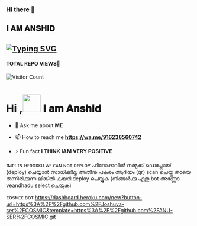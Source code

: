 ### Hi there 👋

<!--
**ANUSER1/ANUSER1** is a ✨ _special_ ✨ repository because its `README.md` (this file) appears on your GitHub profile.

Here are some ideas to get you started:

- 🔭 I’m currently working on ...
- 🌱 I’m currently learning ...
- 👯 I’m looking to collaborate on ...
- 🤔 I’m looking for help with ...
- 💬 Ask me about ...
- 📫 How to reach me: ...
- 😄 Pronouns: ...
- ⚡ Fun fact: ...
-->

## 𝐈 𝐀𝐌 𝐀𝐍𝐒𝐇𝐈𝐃

## [![Typing SVG](https://readme-typing-svg.herokuapp.com?font=Lemon+milk&color=F7000&lines=𝐖𝐄𝐋𝐂𝐎𝐌𝐄+𝐓𝐎+𝐀𝐍𝐔𝐒𝐄𝐑+𝐆𝐈𝐓𝐇𝐔𝐁+𝐓𝐇𝐈𝐒+𝐑𝐄𝐏𝐎;+𝐂𝐑𝐄𝐀𝐓𝐄𝐃+𝐁𝐘+𝐀𝐍𝐒𝐇𝐈𝐃)](https://git.io/typing-svg)
#### TOTAL REPO VIEWS📍
![Visitor Count](https://profile-counter.glitch.me/ANUSER1/count.svg)




# Hi ,<a href="Hey"><img src="https://raw.githubusercontent.com/TOXIC-DEVIL/TOXIC-DEVIL/TOXIC-DEVIL-OFFICIAL/media/Hi.gif" width="48px"></a> 𝐈 𝐚𝐦 𝐀𝐧𝐬𝐡𝐢𝐝&nbsp;


- 💬 Ask me about **ME**

- 📫 How to reach me **https://wa.me/916238560742**

- ⚡ Fun fact **I THINK IAM VERY POSITIVE**


ɪᴍᴘ: ɪɴ ʜᴇʀᴏᴋᴋᴜ ᴡᴇ ᴄᴀɴ ɴᴏᴛ ᴅᴇᴘʟᴏʏ
ഹീറോക്കുവിൽ നമ്മുക്ക് ഡെപ്ലോയ് (deploy) ചെയ്യാൻ സാധിക്കില്ല അതിനു പകരം ആദിയം (qr) scan ചെയ്തു
തായെ തന്നിരിക്കുന്ന ലിങ്കിൽ കയറി deploy ചെയ്യുക (നിങ്ങൾക്കു ഏതു bot അണ്ണോ veandhadu select ചെയുക)


ᴄᴏsᴍɪᴄ ʙᴏᴛ
https://dashboard.heroku.com/new?button-url=https%3A%2F%2Fgithub.com%2FJoshuva-ser%2FCOSMIC&template=https%3A%2F%2Fgithub.com%2FANU-SER%2FCOSMIC.git

